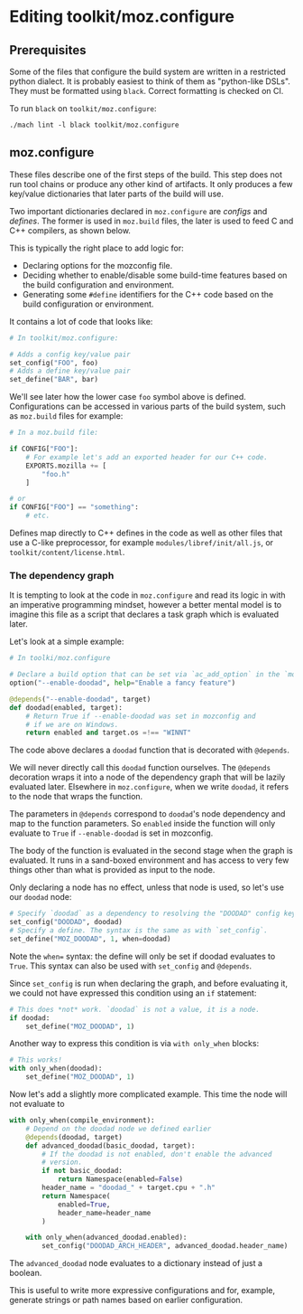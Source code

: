 # Editing toolkit/moz.configure

## Prerequisites

Some of the files that configure the build system are written in a restricted python dialect. It is probably easiest to think of them as "python-like DSLs". They must be formatted using `black`. Correct formatting is checked on CI.

To run `black` on `toolkit/moz.configure`:

```
./mach lint -l black toolkit/moz.configure
```

## moz.configure

These files describe one of the first steps of the build. This step does not run tool chains or produce any other kind of artifacts. It only produces a few key/value dictionaries that later parts of the build will use.

Two important dictionaries declared in `moz.configure` are *configs* and *defines*. The former is used in `moz.build` files, the later is used to feed C and C++ compilers, as shown below.

This is typically the right place to add logic for:
- Declaring options for the mozconfig file.
- Deciding whether to enable/disable some build-time features based on the build configuration and environment.
- Generating some `#define` identifiers for the C++ code based on the build configuration or environment.

It contains a lot of code that looks like:

```python
# In toolkit/moz.configure:

# Adds a config key/value pair
set_config("FOO", foo)
# Adds a define key/value pair
set_define("BAR", bar)
```

We'll see later how the lower case `foo` symbol above is defined.
Configurations can be accessed in various parts of the build system, such as `moz.build` files for example:

```python
# In a moz.build file:

if CONFIG["FOO"]:
    # For example let's add an exported header for our C++ code.
    EXPORTS.mozilla += [
        "foo.h"
    ]

# or
if CONFIG["FOO"] == "something":
    # etc.
```

Defines map directly to C++ defines in the code as well as other files that use a C-like preprocessor, for example `modules/libref/init/all.js`, or `toolkit/content/license.html`.

### The dependency graph

It is tempting to look at the code in `moz.configure` and read its logic in with an imperative programming mindset, however a better mental model is to imagine this file as a script that declares a task graph which is evaluated later.

Let's look at a simple example:

```python
# In toolki/moz.configure

# Declare a build option that can be set via `ac_add_option` in the `mozconfig` file.
option("--enable-doodad", help="Enable a fancy feature")

@depends("--enable-doodad", target)
def doodad(enabled, target):
    # Return True if --enable-doodad was set in mozconfig and
    # if we are on Windows.
    return enabled and target.os =!== "WINNT"
```

The code above declares a `doodad` function that is decorated with `@depends`.

We will never directly call this `doodad` function ourselves. The `@depends`
decoration wraps it into a node of the dependency graph that will
be lazily evaluated later. Elsewhere in `moz.configure`, when we write `doodad`, it refers to the node that wraps the function.

The parameters in `@depends` correspond to `doodad`'s node dependency and map to the function parameters. So `enabled` inside the function will only evaluate to `True` if `--enable-doodad` is set in mozconfig.

The body of the function is evaluated in the second stage when the graph is evaluated. It runs in a sand-boxed environment and has access to very few things other than what is provided as input to the node.

Only declaring a node has no effect, unless that node is used, so let's use our `doodad` node:

```python
# Specify `doodad` as a dependency to resolving the "DOODAD" config key.
set_config("DOODAD", doodad)
# Specify a define. The syntax is the same as with `set_config`.
set_define("MOZ_DOODAD", 1, when=doodad)
```

Note the `when=` syntax: the define will only be set if doodad evaluates to `True`. This syntax can also be used with `set_config` and `@depends`.

Since `set_config` is run when declaring the graph, and before evaluating it, we could not have expressed this condition using an `if` statement:

```python
# This does *not* work. `doodad` is not a value, it is a node.
if doodad:
    set_define("MOZ_DOODAD", 1)
```

Another way to express this condition is via `with only_when` blocks:

```python
# This works!
with only_when(doodad):
    set_define("MOZ_DOODAD", 1)
```

Now let's add a slightly more complicated example. This time the node will not evaluate to

```python
with only_when(compile_environment):
    # Depend on the doodad node we defined earlier
    @depends(doodad, target)
    def advanced_doodad(basic_doodad, target):
        # If the doodad is not enabled, don't enable the advanced
        # version.
        if not basic_doodad:
            return Namespace(enabled=False)
        header_name = "doodad_" + target.cpu + ".h"
        return Namespace(
            enabled=True,
            header_name=header_name
        )

    with only_when(advanced_doodad.enabled):
        set_config("DOODAD_ARCH_HEADER", advanced_doodad.header_name)
```

The `advanced_doodad` node evaluates to a dictionary instead of just a boolean.

This is useful to write more expressive configurations and for, example, generate strings or path names based on earlier configuration.
